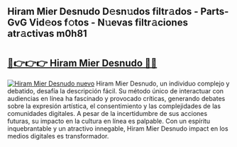 ## Hiram Mier Desnudo D𝚎sn𝚞dos filtr𝚊dos - Parts-GvG Vid𝚎os f𝚘tos - N𝚞evas filtr𝚊ciones atr𝚊ctivas m0h81

# <h2><a href="http://mb9ib2r.tromn.icu/?c=Hiram+Mier+Desnudo">🔗👉👉👉 Hiram Mier Desnudo 🔗🔗</a></h2>

[![Hiram Mier Desnudo nuevo](https://i.imgur.com/pEAQMta.gif)](http://mb9ib2r.tromn.icu/?c=Hiram+Mier+Desnudo)
Hiram Mier Desnudo, un individuo complejo y debatido, desafía la descripción fácil. Su método único de interactuar con audiencias en línea ha fascinado y provocado críticas, generando debates sobre la expresión artística, el consentimiento y las complejidades de las comunidades digitales. A pesar de la incertidumbre de sus acciones futuras, su impacto en la cultura en línea es palpable. Con un espíritu inquebrantable y un atractivo innegable, Hiram Mier Desnudo impact en los medios digitales es transformador.

